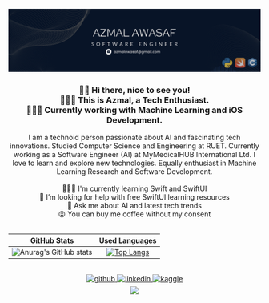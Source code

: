 ![alt text](https://github.com/Azmal16/Images/blob/master/azmal_github_banner.png "Azmal's GitHub Banner")
  
### <div align="center">👋🏼 Hi there, nice to see you! <br> 🙋🏻‍♂️ This is Azmal, a Tech Enthusiast. <br>👨🏻‍💻 Currently working with Machine Learning and iOS Development.</div>  
<div align="center">I am a technoid person passionate about AI and fascinating tech innovations. Studied Computer Science and Engineering at RUET.  Currently working as a Software Engineer (AI) at  MyMedicalHUB International Ltd. I love to learn and explore new technologies. Equally enthusiast in Machine Learning Research and Software Development. </div>  

<br/>  

<!-- - 👨🏻‍💻 I'm currently learning [Swift](https://github.com/Azmal16/swift-fundamentals) and [SwiftUI](https://github.com/Azmal16/iOS-Development-Basics)  
- 🤔 I’m looking for help with free SwiftUI learning resources 
- 💬 Ask me about AI and latest tech trends  
- 😛 You can buy me coffee without my consent  -->
<!-- 
<br/>   -->

<div align="center"> 
  👨🏻‍💻 I'm currently learning Swift and SwiftUI <br> 
  🤔 I’m looking for help with free SwiftUI learning resources <br>
  💬 Ask me about AI and latest tech trends <br>
  😛 You can buy me coffee without my consent <br>
</div>  
 <br/>

GitHub Stats             |  Used Languages
:-------------------------:|:-------------------------:
![Anurag's GitHub stats](https://github-readme-stats.vercel.app/api?username=Azmal16&show_icons=true&theme=codeSTACKr)  |  [![Top Langs](https://github-readme-stats.vercel.app/api/top-langs/?username=Azmal16&layout=compact&theme=codeSTACKr)](https://github.com/anuraghazra/github-readme-stats)


<br/>  

<div align="center">
<a href="https://github.com/Azmal16" target="_blank">
<img src=https://img.shields.io/badge/github-%2324292e.svg?&style=for-the-badge&logo=github&logoColor=white alt=github style="margin-bottom: 5px;" />
</a>
<a href="https://linkedin.com/in/https://www.linkedin.com/in/azmal-awasaf/" target="_blank">
<img src=https://img.shields.io/badge/linkedin-%231E77B5.svg?&style=for-the-badge&logo=linkedin&logoColor=white alt=linkedin style="margin-bottom: 5px;" />
</a>
<a href="https://www.kaggle.com/https://www.kaggle.com/azmalawsaf" target="_blank">
<img src=https://img.shields.io/badge/kaggle-%2344BAE8.svg?&style=for-the-badge&logo=kaggle&logoColor=white alt=kaggle style="margin-bottom: 5px;" />
</a>  
</div>  
  
<div align="center">
<img src="https://komarev.com/ghpvc/?username=Azmal16&&style=flat-square" align="center" />
</div>  
